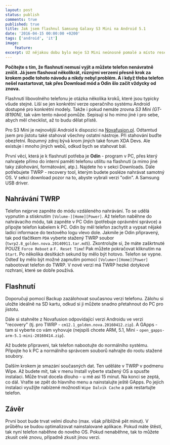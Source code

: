 ```yaml
---
layout: post
status: publish
comments: true
published: true
title: Jak jsem flashnul Samsung Galaxy S3 Mini na Android 5.1
date: '2016-04-15 00:00:00 +0200'
tags: ['android', 'it']
image:
    feature: 
excerpt: Už nějakou dobu bylo moje S3 Mini neúnosně pomalé a místo resetu do továrního nastavení jsem chtěl zkusit flashnout. 
---
```


**Počítejte s tím, že flashnutí nemusí vyjít a můžete telefon nenávratně zničit. Já jsem flashoval několikrát, různými verzemi přesně krok za krokem podle tohoto návodu a nikdy nebyl problém. A i když třeba telefon nešel nastartovat, tak přes Download mód a Odin šlo začít vždycky od znova.**

Flashnutí libovolného telefonu je otázka několika kroků, které jsou typicky všude stejné. Liší se jen konkrétní verze operačního systému Android dostupné pro konkrétní modely. Takže i pokud nemáte zrovna *S3 Mini (GT-I8190N)*, tak vám tento návod pomůže. Sepisuji si ho mimo jiné i pro sebe, abych měl checklist, až to budu dělat přístě.  

Pro S3 Mini je nejnovější Android k dispozici na [Novafusion.pl](http://www.novafusion.pl/). Odtamtud jsem pro jistotu také stahoval všechny ostatní nástroje. Při stahování buďte obezřetní. Rozumný zdroj bývá krom jiných také forum XDA Devs. Ale existuje i mnoho jiných webů, odkud bych se stahovat bál.  



První věcí, která je k flashnutí potřeba je **Odin** - program v PC, přes který nahrajete přímo do interní paměti telefonu utilitu na flashnutí (a mimo jiné taky zálohování, formátování, atp.). Najdete ho v sekci Downloads. Dále potřebujete TWRP - recovery tool, kterým budete posléze nahrávat samotný OS. V sekci download pozor na to, abyste vybrali verzi "odin". A Samsung USB driver. 

## Nahrávání TWRP

Telefon nejprve zapněte do módu vzdáleného nahrávání. To se udělá vypnutím a stisknutím `[Volume-][Home][Power]`. Až telefon naběhne do nahrávacího módu, tak zapněte v PC Odin (potřebuje oprávnění správce) a připojte telefon kabelem k PC. Odin by měl telefon zachytit a vypsat nějaké ladící informace do textového logu vlevo dole. Jakmile je Odin připravený, tak pod tlačítkem `PDA` vyberte stažený TWRP soubor (`twrp2.8_golden.nova.20140911.tar.md5`). Zkontrolujte si, že máte zaškrtnuté POUZE `Force Reboot` a `F. Reset Time`! Pak můžete pokračovat kliknutím na `Start`. Po několika desítkách sekund by mělo být hotovo. Telefon se vypne. Odteď by mělo být možné zapnutím pomocí `[Volume+][Home][Power]` nabootovat telefon do TWRP. V nové verzi má TWRP hezké dotykové rozhraní, které se dobře používá.

## Flashnutí  

Doporučuji pomocí Backup zazálohovat současnou verzi telefonu. Zálohu si uložte ideálně na SD kartu, odkud si ji můžete snadno přetahnout do PC pro jistotu. 

Dále si stahněte z Novafusion odpovídající verzi Androidu ve verzi "recovery" (tj. pro TWRP - `cm12.1_golden.nova.20160412.zip`). A GApps - tam si vyberte co vám vyhovuje (nejspíš chcete ARM, 5.1, Mini - `open_gapps-arm-5.1-mini-20160414.zip`).  

Až budete připraveni, tak telefon nabootujte do normálního systému. Připojte ho k PC a normálního správcem souborů nahrajte do rootu stažené soubory. 

Dalším krokem je smazání současných dat. Ten uděláte v TWRP v podmenu Wipe. Až budete mít, tak v menu Install vyberte stažený OS a spusťte instalaci. Může trvat docela dlouho - u mě asi 15 minut. Na konci se zeptá, co dál. Vraťte se zpět do hlavního menu a nainstalujte ještě GApps. Po jejich instalaci využijte nabízené možnosti `Wipe Dalvik Cache` a pak restartujte telefon. 

## Závěr 

První boot bude trvat velmi dlouho (max. však přibližně pět minut). V průběhu se budou optimalizovat nainstalované aplikace. Pokud máte štěstí, tak nyní telefon naběhne do nového OS. Pokud nenaběhne, tak to můžete zkusit celé znovu, případně zkusit jinou verzi.  
